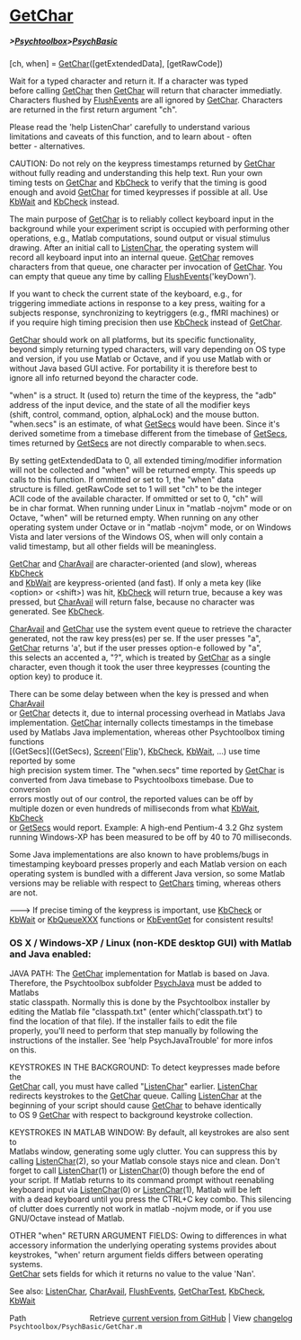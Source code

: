 # [GetChar](GetChar)
##### >[Psychtoolbox](Psychtoolbox)>[PsychBasic](PsychBasic)

[ch, when] = [GetChar](GetChar)([getExtendedData], [getRawCode])  
  
Wait for a typed character and return it.  If a character was typed  
before calling [GetChar](GetChar) then [GetChar](GetChar) will return that character immediatly.  
Characters flushed by [FlushEvents](FlushEvents) are all ignored by [GetChar](GetChar). Characters  
are returned in the first return argument "ch".  
  
Please read the 'help ListenChar' carefully to understand various  
limitations and caveats of this function, and to learn about - often  
better - alternatives.  
  
CAUTION: Do not rely on the keypress timestamps returned by [GetChar](GetChar)  
without fully reading and understanding this help text. Run your own  
timing tests on [GetChar](GetChar) and [KbCheck](KbCheck) to verify that the timing is good  
enough and avoid [GetChar](GetChar) for timed keypresses if possible at all. Use  
[KbWait](KbWait) and [KbCheck](KbCheck) instead.  
  
The main purpose of [GetChar](GetChar) is to reliably collect keyboard input in the  
background while your experiment script is occupied with performing other  
operations, e.g., Matlab computations, sound output or visual stimulus  
drawing. After an initial call to [ListenChar](ListenChar), the operating system will  
record all keyboard input into an internal queue. [GetChar](GetChar) removes  
characters from that queue, one character per invocation of [GetChar](GetChar). You  
can empty that queue any time by calling [FlushEvents](FlushEvents)('keyDown').  
  
If you want to check the current state of the keyboard, e.g., for  
triggering immediate actions in response to a key press, waiting for a  
subjects response, synchronizing to keytriggers (e.g., fMRI machines) or  
if you require high timing precision then use [KbCheck](KbCheck) instead of [GetChar](GetChar).  
  
[GetChar](GetChar) should work on all platforms, but its specific functionality,  
beyond simply returning typed characters, will vary depending on OS type  
and version, if you use Matlab or Octave, and if you use Matlab with or  
without Java based GUI active. For portability it is therefore best to  
ignore all info returned beyond the character code.  
  
"when" is a struct. It (used to) return the time of the keypress, the "adb"  
address of the input device, and the state of all the modifier keys  
(shift, control, command, option, alphaLock) and the mouse button.  
"when.secs" is an estimate, of what [GetSecs](GetSecs) would have been. Since it's  
derived sometime from a timebase different from the timebase of [GetSecs](GetSecs),  
times returned by [GetSecs](GetSecs) are not directly comparable to when.secs.  
  
By setting getExtendedData to 0, all extended timing/modifier information  
will not be collected and "when" will be returned empty.  This speeds up  
calls to this function. If ommitted or set to 1, the "when" data  
structure is filled.  getRawCode set to 1 will set "ch" to be the integer  
ACII code of the available character.  If ommitted or set to 0, "ch" will  
be in char format. When running under Linux in "matlab -nojvm" mode or on  
Octave, "when" will be returned empty. When running on any other  
operating system under Octave or in "matlab -nojvm" mode, or on Windows  
Vista and later versions of the Windows OS, when will only contain a  
valid timestamp, but all other fields will be meaningless.  
  
[GetChar](GetChar) and [CharAvail](CharAvail) are character-oriented (and slow), whereas [KbCheck](KbCheck)  
and [KbWait](KbWait) are keypress-oriented (and fast). If only a meta key (like  
<option\> or <shift\>) was hit, [KbCheck](KbCheck) will return true, because a key was  
pressed, but [CharAvail](CharAvail) will return false, because no character was  
generated. See [KbCheck](KbCheck).  
  
[CharAvail](CharAvail) and [GetChar](GetChar) use the system event queue to retrieve the character  
generated, not the raw key press(es) per se. If the user presses "a",  
[GetChar](GetChar) returns 'a', but if the user presses option-e followed by "a",  
this selects an accented a, "?", which is treated by [GetChar](GetChar) as a single  
character, even though it took the user three keypresses (counting the  
option key) to produce it.  
  
There can be some delay between when the key is pressed and when [CharAvail](CharAvail)  
or [GetChar](GetChar) detects it, due to internal processing overhead in Matlabs Java  
implementation. [GetChar](GetChar) internally collects timestamps in the timebase  
used by Matlabs Java implementation, whereas other Psychtoolbox timing functions  
[(GetSecs]((GetSecs), [Screen](Screen)('[Flip](Flip)'), [KbCheck](KbCheck), [KbWait](KbWait), ...) use time reported by some  
high precision system timer. The "when.secs" time reported by [GetChar](GetChar) is  
converted from Java timebase to Psychtoolboxs timebase. Due to conversion  
errors mostly out of our control, the reported values can be off by  
multiple dozen or even hundreds of milliseconds from what [KbWait](KbWait), [KbCheck](KbCheck)  
or [GetSecs](GetSecs) would report. Example: A high-end Pentium-4 3.2 Ghz system  
running Windows-XP has been measured to be off by 40 to 70 milliseconds.  
  
Some Java implementations are also known to have problems/bugs in  
timestamping keyboard presses properly and each Matlab version on each  
operating system is bundled with a different Java version, so some Matlab  
versions may be reliable with respect to [GetChars](GetChars) timing, whereas others  
are not.  
  
---\> If precise timing of the keypress is important, use [KbCheck](KbCheck) or  
[KbWait](KbWait) or [KbQueueXXX](KbQueueXXX) functions or [KbEventGet](KbEventGet) for consistent results!  
  
### OS X / Windows-XP / Linux (non-KDE desktop GUI) with Matlab and Java enabled:  
  
JAVA PATH: The [GetChar](GetChar) implementation for Matlab is based on Java.  
Therefore, the Psychtoolbox subfolder [PsychJava](PsychJava) must be added to Matlabs  
static classpath. Normally this is done by the Psychtoolbox installer by  
editing the Matlab file "classpath.txt" (enter which('classpath.txt') to  
find the location of that file). If the installer fails to edit the file  
properly, you'll need to perform that step manually by following the  
instructions of the installer. See 'help PsychJavaTrouble' for more infos  
on this.  
  
KEYSTROKES IN THE BACKGROUND: To detect keypresses made before the  
[GetChar](GetChar) call, you must have called "[ListenChar](ListenChar)" earlier.  [ListenChar](ListenChar)  
redirects keystrokes to the [GetChar](GetChar) queue. Calling [ListenChar](ListenChar) at the  
beginning of your script should cause [GetChar](GetChar) to behave identically  
to OS 9 [GetChar](GetChar) with respect to background keystroke collection.  
  
KEYSTROKES IN MATLAB WINDOW: By default, all keystrokes are also sent to  
Matlabs window, generating some ugly clutter. You can suppress this by  
calling [ListenChar](ListenChar)(2), so your Matlab console stays nice and clean. Don't  
forget to call [ListenChar](ListenChar)(1) or [ListenChar](ListenChar)(0) though before the end of  
your script. If Matlab returns to its command prompt without reenabling  
keyboard input via [ListenChar](ListenChar)(0) or [ListenChar](ListenChar)(1), Matlab will be left  
with a dead keyboard until you press the CTRL+C key combo. This silencing  
of clutter does currently not work in matlab -nojvm mode, or if you use  
GNU/Octave instead of Matlab.  
  
OTHER "when" RETURN ARGUMENT FIELDS: Owing to differences in what  
accessory information the underlying operating systems provides about  
keystrokes, "when' return argument fields differs between operating systems.  
[GetChar](GetChar) sets fields for which it returns no value to the value 'Nan'.    
  
See also: [ListenChar](ListenChar), [CharAvail](CharAvail), [FlushEvents](FlushEvents), [GetCharTest](GetCharTest), [KbCheck](KbCheck),  
[KbWait](KbWait)  




<div class="code_header" style="text-align:right;">
  <span style="float:left;">Path&nbsp;&nbsp;</span> <span class="counter">Retrieve <a href=
  "https://raw.github.com/Psychtoolbox-3/Psychtoolbox-3/beta/Psychtoolbox/PsychBasic/GetChar.m">current version from GitHub</a> | View <a href=
  "https://github.com/Psychtoolbox-3/Psychtoolbox-3/commits/beta/Psychtoolbox/PsychBasic/GetChar.m">changelog</a></span>
</div>
<div class="code">
  <code>Psychtoolbox/PsychBasic/GetChar.m</code>
</div>

